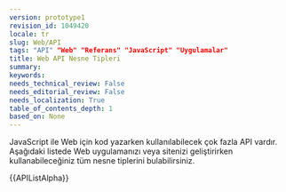 ```yaml
---
version: prototype1
revision_id: 1049420
locale: tr
slug: Web/API
tags: "API" "Web" "Referans" "JavaScript" "Uygulamalar"
title: Web API Nesne Tipleri
summary: 
keywords: 
needs_technical_review: False
needs_editorial_review: False
needs_localization: True
table_of_contents_depth: 1
based_on: None
---
```

<p>JavaScript ile Web için kod yazarken kullanılabilecek çok fazla API vardır. Aşağıdaki listede Web uygulamanızı veya sitenizi geliştirirken kullanabileceğiniz&nbsp;tüm nesne tiplerini bulabilirsiniz.</p>

<div>{{APIListAlpha}}</div>

